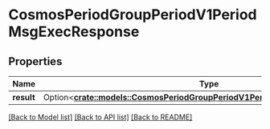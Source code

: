 # CosmosPeriodGroupPeriodV1PeriodMsgExecResponse

## Properties

Name | Type | Description | Notes
------------ | ------------- | ------------- | -------------
**result** | Option<[**crate::models::CosmosPeriodGroupPeriodV1PeriodProposalExecutorResult**](cosmos.group.v1.ProposalExecutorResult.md)> |  | [optional]

[[Back to Model list]](../README.md#documentation-for-models) [[Back to API list]](../README.md#documentation-for-api-endpoints) [[Back to README]](../README.md)


